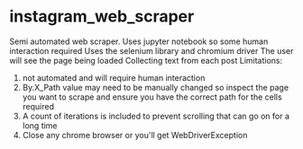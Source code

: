 # instagram_web_scraper
Semi automated web scraper. Uses jupyter notebook so some human interaction required
Uses the selenium library and chromium driver
The user will see the page being loaded
Collecting text from each post
Limitations:
  1. not automated and will require human interaction
  2. By.X_Path value may need to be manually changed so inspect the page you want to scrape and ensure you have the correct path for the cells required
  3. A count of iterations is included to prevent scrolling that can go on for a long time
  4. Close any chrome browser or you'll get WebDriverException
